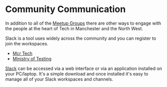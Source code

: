 # Community Communication

In addition to all of the [Meetup Groups](meetups) there are other ways to engage with the people at the heart of Tech in Manchester and the North West.

Slack is a tool uses widely across the community and you can register to join the workspaces.

* [Mcr Tech](https://mcrtech-slack.herokuapp.com/)
* [Ministry of Testing](https://www.ministryoftesting.com/slack_invite)

[Slack](https://slack.com/intl/en-gb/) can be accessed via a web interface or via an application installed on your PC/laptop.  It's a simple download and once installed it's easy to manage all of your Slack workspaces and channels.